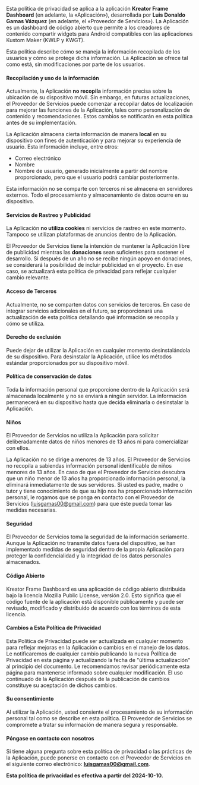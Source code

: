 Esta política de privacidad se aplica a la aplicación **Kreator Frame Dashboard**  (en adelante, la «Aplicación»), desarrollada por **Luis Donaldo Gamas Vázquez** (en adelante, el «Proveedor de Servicios»). La Aplicación es un dashboard de código abierto que permite a los creadores de contenido compartir widgets para Android compatibles con las aplicaciones Kustom Maker (KWLP y KWGT).

Esta política describe cómo se maneja la información recopilada de los usuarios y cómo se protege dicha información. La Aplicación se ofrece tal como está, sin modificaciones por parte de los usuarios.

#### Recopilación y uso de la información

Actualmente, la Aplicación **no recopila** información precisa sobre la ubicación de su dispositivo móvil. Sin embargo, en futuras actualizaciones, el Proveedor de Servicios puede comenzar a recopilar datos de localización para mejorar las funciones de la Aplicación, tales como personalización de contenido y recomendaciones. Estos cambios se notificarán en esta política antes de su implementación.

La Aplicación almacena cierta información de manera **local** en su dispositivo con fines de autenticación y para mejorar su experiencia de usuario. Esta información incluye, entre otros:

* Correo electrónico
* Nombre
* Nombre de usuario, generado inicialmente a partir del nombre proporcionado, pero que el usuario podrá cambiar posteriormente.

Esta información no se comparte con terceros ni se almacena en servidores externos. Todo el procesamiento y almacenamiento de datos ocurre en su dispositivo.

#### Servicios de Rastreo y Publicidad

La Aplicación **no utiliza cookies** ni servicios de rastreo en este momento. Tampoco se utilizan plataformas de anuncios dentro de la Aplicación. 

El Proveedor de Servicios tiene la intención de mantener la Aplicación libre de publicidad mientras las **donaciones** sean suficientes para sostener el desarrollo. Si después de un año no se recibe ningún apoyo en donaciones, se considerará la posibilidad de incluir publicidad en el proyecto. En ese caso, se actualizará esta política de privacidad para reflejar cualquier cambio relevante.

#### Acceso de Terceros

Actualmente, no se comparten datos con servicios de terceros. En caso de integrar servicios adicionales en el futuro, se proporcionará una actualización de esta política detallando qué información se recopila y cómo se utiliza.

#### Derecho de exclusión

Puede dejar de utilizar la Aplicación en cualquier momento desinstalándola de su dispositivo. Para desinstalar la Aplicación, utilice los métodos estándar proporcionados por su dispositivo móvil.

#### Política de conservación de datos

Toda la información personal que proporcione dentro de la Aplicación será almacenada localmente y no se enviará a ningún servidor. La información permanecerá en su dispositivo hasta que decida eliminarla o desinstalar la Aplicación.

#### Niños

El Proveedor de Servicios no utiliza la Aplicación para solicitar deliberadamente datos de niños menores de 13 años ni para comercializar con ellos.

La Aplicación no se dirige a menores de 13 años. El Proveedor de Servicios no recopila a sabiendas información personal identificable de niños menores de 13 años. En caso de que el Proveedor de Servicios descubra que un niño menor de 13 años ha proporcionado información personal, la eliminará inmediatamente de sus servidores. Si usted es padre, madre o tutor y tiene conocimiento de que su hijo nos ha proporcionado información personal, le rogamos que se ponga en contacto con el Proveedor de Servicios (luisgamas00@gmail.com) para que éste pueda tomar las medidas necesarias.

#### Seguridad

El Proveedor de Servicios toma la seguridad de la información seriamente. Aunque la Aplicación no transmite datos fuera del dispositivo, se han implementado medidas de seguridad dentro de la propia Aplicación para proteger la confidencialidad y la integridad de los datos personales almacenados.

#### Código Abierto

Kreator Frame Dashboard es una aplicación de código abierto distribuida bajo la licencia Mozilla Public License, versión 2.0. Esto significa que el código fuente de la aplicación está disponible públicamente y puede ser revisado, modificado y distribuido de acuerdo con los términos de esta licencia.

#### Cambios a Esta Política de Privacidad

Esta Política de Privacidad puede ser actualizada en cualquier momento para reflejar mejoras en la Aplicación o cambios en el manejo de los datos. Le notificaremos de cualquier cambio publicando la nueva Política de Privacidad en esta página y actualizando la fecha de "última actualización" al principio del documento. Le recomendamos revisar periódicamente esta página para mantenerse informado sobre cualquier modificación. El uso continuado de la Aplicación después de la publicación de cambios constituye su aceptación de dichos cambios.

#### Su consentimiento

Al utilizar la Aplicación, usted consiente el procesamiento de su información personal tal como se describe en esta política. El Proveedor de Servicios se compromete a tratar su información de manera segura y responsable.

#### Póngase en contacto con nosotros

Si tiene alguna pregunta sobre esta política de privacidad o las prácticas de la Aplicación, puede ponerse en contacto con el Proveedor de Servicios en el siguiente correo electrónico: **luisgamas00@gmail.com**.

**Esta política de privacidad es efectiva a partir del 2024-10-10.**


